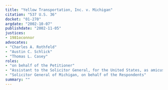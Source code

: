 ```yaml
---
title: "Yellow Transportation, Inc. v. Michigan"
citation: "537 U.S. 36"
docket: "01-270"
argdate: "2002-10-07"
publishdate: "2002-11-05"
justices:
- 1981oconnor
advocates:
- "Charles A. Rothfeld"
- "Austin C. Schlick"
- "Thomas L. Casey"
roles:
- "on behalf of the Petitioner"
- "Assistant to the Solicitor General, for the United States, as amicus curiae, supporting the Petitioner"
- "Solicitor General of Michigan, on behalf of the Respondents"
summary: ""
---
```


